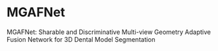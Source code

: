 # MGAFNet
MGAFNet: Sharable and Discriminative Multi-view Geometry Adaptive Fusion Network for 3D Dental Model Segmentation
